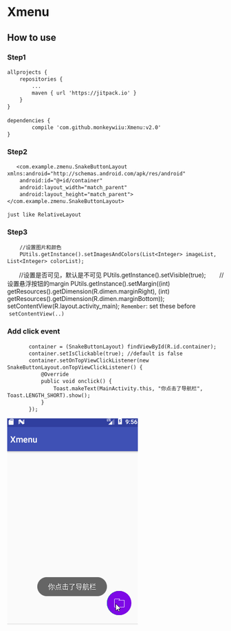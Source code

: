 # Xmenu
## How to use
### Step1
	allprojects {
		repositories {
			...
			maven { url 'https://jitpack.io' }
		}
	}
  
  	dependencies {
	        compile 'com.github.monkeywiiu:Xmenu:v2.0'
	}
### Step2

```
   <com.example.zmenu.SnakeButtonLayout xmlns:android="http://schemas.android.com/apk/res/android"
    android:id="@+id/container"
    android:layout_width="match_parent"
    android:layout_height="match_parent">
</com.example.zmenu.SnakeButtonLayout>
```
`just like RelativeLayout`
### Step3

        //设置图片和颜色
        PUtils.getInstance().setImagesAndColors(List<Integer> imageList, List<Integer> colorList);
        //设置是否可见，默认是不可见
	PUtils.getInstance().setVisible(true);
        //设置悬浮按钮的margin
        PUtils.getInstance().setMargin((int) getResources().getDimension(R.dimen.marginRight),
                (int) getResources().getDimension(R.dimen.marginBottom));
        setContentView(R.layout.activity_main);
 ` Remember `:  set these before  `setContentView(..) `
 
  ### Add click event
 
 ```
        container = (SnakeButtonLayout) findViewById(R.id.container);
        container.setIsClickable(true); //default is false
        container.setOnTopViewClickListener(new SnakeButtonLayout.onTopViewClickListener() {
            @Override
            public void onclick() {
                Toast.makeText(MainActivity.this, "你点击了导航栏", Toast.LENGTH_SHORT).show();
            }
        });
```
 
 ![image](https://github.com/monkeywiiu/Xmenu/blob/master/menu.gif)
 
